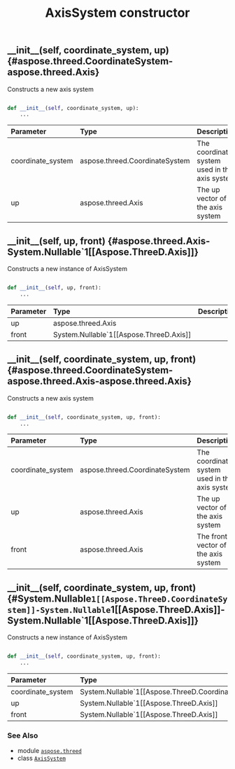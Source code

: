 ﻿---
title: AxisSystem constructor
second_title: Aspose.3D for Python via .NET API References
description: 
type: docs
weight: 10
url: /python-net/aspose.threed/axissystem/__init__/
is_root: false
---

## \_\_init\_\_(self, coordinate_system, up) {#aspose.threed.CoordinateSystem-aspose.threed.Axis}

Constructs a new axis system



```python

def __init__(self, coordinate_system, up):
    ...
```


| Parameter | Type | Description |
| :- | :- | :- |
| coordinate_system | aspose.threed.CoordinateSystem | The coordinate system used in this axis system |
| up | aspose.threed.Axis | The up vector of the axis system |


## \_\_init\_\_(self, up, front) {#aspose.threed.Axis-System.Nullable`1[[Aspose.ThreeD.Axis]]}

Constructs a new instance of AxisSystem



```python

def __init__(self, up, front):
    ...
```


| Parameter | Type | Description |
| :- | :- | :- |
| up | aspose.threed.Axis |  |
| front | System.Nullable`1[[Aspose.ThreeD.Axis]] |  |


## \_\_init\_\_(self, coordinate_system, up, front) {#aspose.threed.CoordinateSystem-aspose.threed.Axis-aspose.threed.Axis}

Constructs a new axis system



```python

def __init__(self, coordinate_system, up, front):
    ...
```


| Parameter | Type | Description |
| :- | :- | :- |
| coordinate_system | aspose.threed.CoordinateSystem | The coordinate system used in this axis system |
| up | aspose.threed.Axis | The up vector of the axis system |
| front | aspose.threed.Axis | The front vector of the axis system |


## \_\_init\_\_(self, coordinate_system, up, front) {#System.Nullable`1[[Aspose.ThreeD.CoordinateSystem]]-System.Nullable`1[[Aspose.ThreeD.Axis]]-System.Nullable`1[[Aspose.ThreeD.Axis]]}

Constructs a new instance of AxisSystem



```python

def __init__(self, coordinate_system, up, front):
    ...
```


| Parameter | Type | Description |
| :- | :- | :- |
| coordinate_system | System.Nullable`1[[Aspose.ThreeD.CoordinateSystem]] |  |
| up | System.Nullable`1[[Aspose.ThreeD.Axis]] |  |
| front | System.Nullable`1[[Aspose.ThreeD.Axis]] |  |



### See Also
* module [`aspose.threed`](../../)
* class [`AxisSystem`](/3d/python-net/aspose.threed/axissystem)
